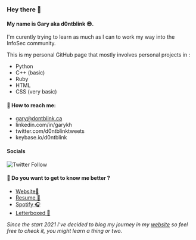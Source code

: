 ### Hey there 👋
#### My name is Gary aka **d0ntblink** 😎.
I'm curently trying to learn as much as I can to work my way into the InfoSec community.

This is my personal GitHub page that mostly involves personal projects in :
* Python
* C++ (basic)
* Ruby
* HTML 
* CSS (very basic)

#### 📧 How to reach me:
* gary@dontblink.ca
* linkedin.com/in/garykh
* twitter.com/d0ntblinktweets
* keybase.io/d0ntblink

#### Socials
![Twitter Follow](https://img.shields.io/twitter/follow/d0ntblinktweets?color=%23bd93f9&label=FOLLOW&logo=Twitter&style=for-the-badge)

#### 📌 Do you want to get to know me better ?
* [Website🦉](https://d0ntbl.ink)
* [Resume 📝](https://blog.d0ntbl.ink/resume)
* [Spotify 🎧](https://open.spotify.com/user/22ttkhngi5b5j5lxmuppwiw7a)
* [Letterboxed 🎥](https://letterboxd.com/d0ntblink/)

*Since the start 2021 I've decided to blog my journey in my [website](https://blog.d0ntbl.ink) so feel free to check it, you might learn a thing or two.*
